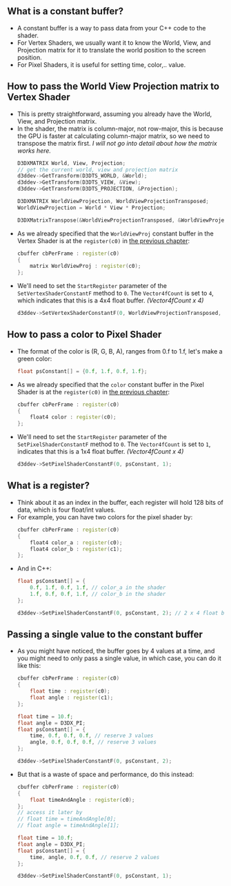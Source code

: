 ## What is a constant buffer?
- A constant buffer is a way to pass data from your C++ code to the shader.
- For Vertex Shaders, we usually want it to know the World, View, and Projection matrix for it to translate the world position to the screen position.
- For Pixel Shaders, it is useful for setting time, color,.. value.

## How to pass the World View Projection matrix to Vertex Shader
- This is pretty straightforward, assuming you already have the World, View, and Projection matrix.
- In the shader, the matrix is column-major, not row-major, this is because the GPU is faster at calculating column-major matrix, so we need to transpose the matrix first. *I will not go into detail about how the matrix works here.*
    ```cpp
    D3DXMATRIX World, View, Projection;
    // get the current world, view and projection matrix
    d3ddev->GetTransform(D3DTS_WORLD, &World);
    d3ddev->GetTransform(D3DTS_VIEW, &View);
    d3ddev->GetTransform(D3DTS_PROJECTION, &Projection);
    
    D3DXMATRIX WorldViewProjection, WorldViewProjectionTransposed;
    WorldViewProjection = World * View * Projection;
    
    D3DXMatrixTranspose(&WorldViewProjectionTransposed, &WorldViewProjection);
    ```
- As we already specified that the `WorldViewProj` constant buffer in the Vertex Shader is at the `register(c0)` in [the previous chapter](/compiling-your-first-shader.md):
    ```cpp
    cbuffer cbPerFrame : register(c0)
    {
        matrix WorldViewProj : register(c0);
    };
    ```
- We'll need to set the `StartRegister` parameter of the `SetVertexShaderConstantF` method to `0`. The `Vector4fCount` is set to `4`, which indicates that this is a 4x4 float buffer. *(Vector4fCount x 4)*
    ```cpp
    d3ddev->SetVertexShaderConstantF(0, WorldViewProjectionTransposed, 4);
    ```

## How to pass a color to Pixel Shader
- The format of the color is (R, G, B, A), ranges from 0.f to 1.f, let's make a green color:
    ```cpp
    float psConstant[] = {0.f, 1.f, 0.f, 1.f};
    ```
- As we already specified that the `color` constant buffer in the Pixel Shader is at the `register(c0)` in [the previous chapter](/compiling-your-first-shader.md):
    ```cpp
    cbuffer cbPerFrame : register(c0)
    {
        float4 color : register(c0);
    };
    ```
- We'll need to set the `StartRegister` parameter of the `SetPixelShaderConstantF` method to `0`. The `Vector4fCount` is set to `1`, indicates that this is a 1x4 float buffer. *(Vector4fCount x 4)*
    ```cpp
    d3ddev->SetPixelShaderConstantF(0, psConstant, 1);
    ```

## What is a register?
- Think about it as an index in the buffer, each register will hold 128 bits of data, which is four float/int values.
- For example, you can have two colors for the pixel shader by:
    ```cpp
    cbuffer cbPerFrame : register(c0)
    {
        float4 color_a : register(c0);
        float4 color_b : register(c1);
    };
    ```
- And in C++:
    ```cpp 
    float psConstant[] = {
        0.f, 1.f, 0.f, 1.f, // color_a in the shader
        1.f, 0.f, 0.f, 1.f, // color_b in the shader
    };
    
    d3ddev->SetPixelShaderConstantF(0, psConstant, 2); // 2 x 4 float buffer
    ```
## Passing a single value to the constant buffer
- As you might have noticed, the buffer goes by 4 values at a time, and you might need to only pass a single value, in which case, you can do it like this:
    ```cpp
    cbuffer cbPerFrame : register(c0)
    {
        float time : register(c0);
        float angle : register(c1);
    };
    ```
    ```cpp
    float time = 10.f;
    float angle = D3DX_PI;
    float psConstant[] = {
        time, 0.f, 0.f, 0.f, // reserve 3 values
        angle, 0.f, 0.f, 0.f, // reserve 3 values
    };
    
    d3ddev->SetPixelShaderConstantF(0, psConstant, 2);
    ```
- But that is a waste of space and performance, do this instead:
    ```cpp
    cbuffer cbPerFrame : register(c0)
    {
        float timeAndAngle : register(c0);
    };
    // access it later by
    // float time = timeAndAngle[0];
    // float angle = timeAndAngle[1];
    ```
    ```cpp
    float time = 10.f;
    float angle = D3DX_PI;
    float psConstant[] = {
        time, angle, 0.f, 0.f, // reserve 2 values
    };
    
    d3ddev->SetPixelShaderConstantF(0, psConstant, 1);
    ```